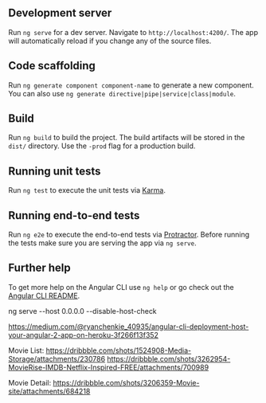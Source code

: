 ## Development server

Run `ng serve` for a dev server. Navigate to `http://localhost:4200/`. The app will automatically reload if you change any of the source files.

## Code scaffolding

Run `ng generate component component-name` to generate a new component. You can also use `ng generate directive|pipe|service|class|module`.

## Build

Run `ng build` to build the project. The build artifacts will be stored in the `dist/` directory. Use the `-prod` flag for a production build.

## Running unit tests

Run `ng test` to execute the unit tests via [Karma](https://karma-runner.github.io).

## Running end-to-end tests

Run `ng e2e` to execute the end-to-end tests via [Protractor](http://www.protractortest.org/).
Before running the tests make sure you are serving the app via `ng serve`.

## Further help

To get more help on the Angular CLI use `ng help` or go check out the [Angular CLI README](https://github.com/angular/angular-cli/blob/master/README.md).

ng serve --host 0.0.0.0 --disable-host-check

https://medium.com/@ryanchenkie_40935/angular-cli-deployment-host-your-angular-2-app-on-heroku-3f266f13f352

Movie List: 
https://dribbble.com/shots/1524908-Media-Storage/attachments/230786
https://dribbble.com/shots/3262954-MovieRise-IMDB-Netflix-Inspired-FREE/attachments/700989

Movie Detail: 
https://dribbble.com/shots/3206359-Movie-site/attachments/684218